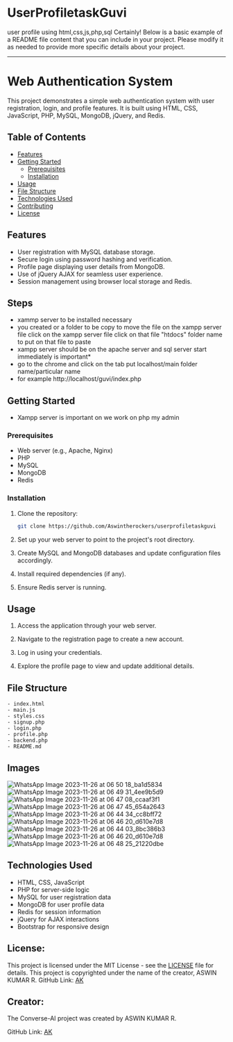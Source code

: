 # UserProfiletaskGuvi
user profile using html,css,js,php,sql
Certainly! Below is a basic example of a README file content that you can include in your project. Please modify it as needed to provide more specific details about your project.

---

# Web Authentication System

This project demonstrates a simple web authentication system with user registration, login, and profile features. It is built using HTML, CSS, JavaScript, PHP, MySQL, MongoDB, jQuery, and Redis.

## Table of Contents

- [Features](#features)
- [Getting Started](#getting-started)
  - [Prerequisites](#prerequisites)
  - [Installation](#installation)
- [Usage](#usage)
- [File Structure](#file-structure)
- [Technologies Used](#technologies-used)
- [Contributing](#contributing)
- [License](#license)

## Features

- User registration with MySQL database storage.
- Secure login using password hashing and verification.
- Profile page displaying user details from MongoDB.
- Use of jQuery AJAX for seamless user experience.
- Session management using browser local storage and Redis.
## Steps
 - xammp server to be installed necessary
 - you created or a folder to be copy to move the file on the xampp server file click on the xampp server file click on that file "htdocs" folder name to put on that file to paste
 - xampp server should be on the apache server and sql server start immediately is important*
 - go to the chrome and click on the tab put localhost/main folder name/particular name
 - for  example http://localhost/guvi/index.php
## Getting Started
 - Xampp server is important on we work on php my admin
### Prerequisites

- Web server (e.g., Apache, Nginx)
- PHP
- MySQL
- MongoDB
- Redis

### Installation

1. Clone the repository:

   ```bash
   git clone https://github.com/Aswintherockers/userprofiletaskguvi
   ```

2. Set up your web server to point to the project's root directory.

3. Create MySQL and MongoDB databases and update configuration files accordingly.

4. Install required dependencies (if any).

5. Ensure Redis server is running.

## Usage

1. Access the application through your web server.

2. Navigate to the registration page to create a new account.

3. Log in using your credentials.

4. Explore the profile page to view and update additional details.

## File Structure

```
- index.html
- main.js
- styles.css
- signup.php
- login.php
- profile.php
- backend.php
- README.md
```
## Images
![WhatsApp Image 2023-11-26 at 06 50 18_ba1d5834](https://github.com/Aswintherockers/taskguvi11/assets/110334860/956e7d24-ab08-45c4-b080-55edcaeb01b4)
![WhatsApp Image 2023-11-26 at 06 49 31_4ee9b5d9](https://github.com/Aswintherockers/taskguvi11/assets/110334860/d718f041-203a-4e86-8767-d7d585c641b6)
![WhatsApp Image 2023-11-26 at 06 47 08_ccaaf3f1](https://github.com/Aswintherockers/taskguvi11/assets/110334860/7df09dcd-c4f8-455b-9c27-761ab7f67896)
![WhatsApp Image 2023-11-26 at 06 47 45_654a2643](https://github.com/Aswintherockers/taskguvi11/assets/110334860/a8e5192a-71ad-41da-a973-95ab8bfaa289)
![WhatsApp Image 2023-11-26 at 06 44 34_cc8bff72](https://github.com/Aswintherockers/taskguvi11/assets/110334860/10ac8c82-0763-4374-921e-9a98c58e8c62)
![WhatsApp Image 2023-11-26 at 06 46 20_d610e7d8](https://github.com/Aswintherockers/taskguvi11/assets/110334860/8b28696e-58f7-45ec-bf84-b02984eae5aa)
![WhatsApp Image 2023-11-26 at 06 44 03_8bc386b3](https://github.com/Aswintherockers/taskguvi11/assets/110334860/e5ae9947-cc26-4717-980f-1f01156107ce)
![WhatsApp Image 2023-11-26 at 06 46 20_d610e7d8](https://github.com/Aswintherockers/taskguvi11/assets/110334860/4dc6b7cf-c8e3-4f39-aa55-5ac7bcaf5925)
![WhatsApp Image 2023-11-26 at 06 48 25_21220dbe](https://github.com/Aswintherockers/taskguvi11/assets/110334860/343755c5-6d2e-4869-8c5c-ed717c9357f2)



## Technologies Used

- HTML, CSS, JavaScript
- PHP for server-side logic
- MySQL for user registration data
- MongoDB for user profile data
- Redis for session information
- jQuery for AJAX interactions
- Bootstrap for responsive design

## License:

This project is licensed under the MIT License - see the [LICENSE](https://github.com/Aswintherockers/Converse-AI/blob/main/LICENSE) file for details.
This project is copyrighted under the name of the creator, ASWIN KUMAR R.
GitHub Link: [AK](https://github.com/Aswintherockers/Converse-AI)

## Creator:

The Converse-AI project was created by ASWIN KUMAR R.

GitHub Link: [AK](https://github.com/Aswintherockers/Converse-AI)
